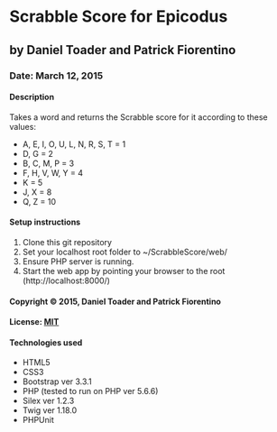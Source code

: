 # Scrabble Score for Epicodus
## by Daniel Toader and Patrick Fiorentino
### Date: March 12, 2015
#### Description
Takes a word and returns the Scrabble score for it according to these values:
- A, E, I, O, U, L, N, R, S, T  =     1
- D, G                            =     2
- B, C, M, P                     =      3
- F, H, V, W, Y                  =      4
- K                               =     5
- J, X                            =     8
- Q, Z                            =     10

#### Setup instructions
1. Clone this git repository
2. Set your localhost root folder to ~/ScrabbleScore/web/
3. Ensure PHP server is running.
4. Start the web app by pointing your browser to the root (http://localhost:8000/)  

#### Copyright © 2015, Daniel Toader and Patrick Fiorentino

#### License: [MIT](https://github.com/twbs/bootstrap/blob/master/LICENSE")  

#### Technologies used
- HTML5
- CSS3
- Bootstrap ver 3.3.1
- PHP (tested to run on PHP ver 5.6.6)
- Silex ver 1.2.3
- Twig ver 1.18.0
- PHPUnit
